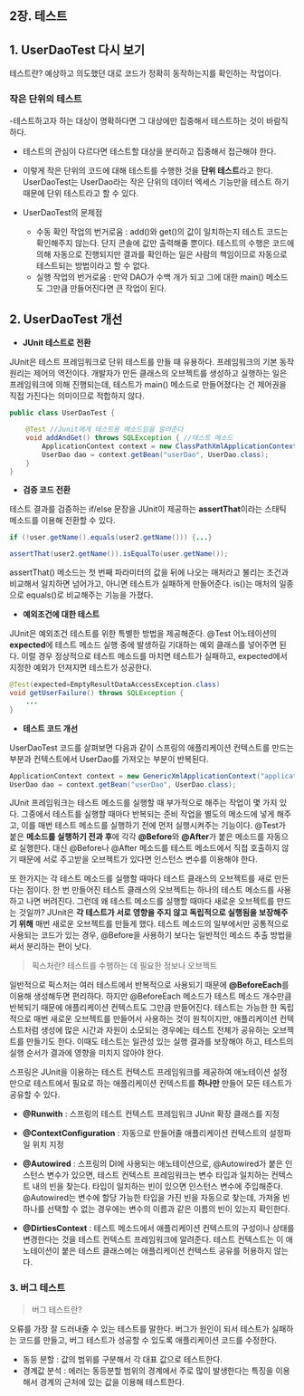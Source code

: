 ## 2장. 테스트

## 1. UserDaoTest 다시 보기

테스트란? 예상하고 의도했던 대로 코드가 정확히 동작하는지를 확인하는 작업이다.

### 작은 단위의 테스트

-테스트하고자 하는 대상이 명확하다면 그 대상에만 집중해서 테스트하는 것이 바람직하다. 
- 테스트의 관심이 다르다면 테스트할 대상을 분리하고 집중해서 접근해야 한다. 
- 이렇게 작은 단위의 코드에 대해 테스트를 수행한 것을 **단위 테스트**라고 한다. UserDaoTest는 UserDao라는 작은 단위의 데이터 엑세스 기능만을 테스트 하기 때문에 단위 테스트라고 할 수 있다.

- UserDaoTest의 문제점
  - 수동 확인 작업의 번거로움 : add()와 get()의 값이 일치하는지 테스트 코드는 확인해주지 않는다. 단지 콘솔에 값만 출력해줄 뿐이다. 테스트의 수행은 코드에 의해 자동으로 진행되지만 결과를 확인하는 일은 사람의 책임이므로 자동으로 테스트되는 방법이라고 할 수 없다.
  - 실행 작업의 번거로움 : 만약 DAO가 수백 개가 되고 그에 대한 main() 메소드도 그만큼 만들어진다면 큰 작업이 된다.

## 2. UserDaoTest 개선

- **JUnit 테스트로 전환**

JUnit은 테스트 프레임워크로 단위 테스트를 만들 때 유용하다. 프레임워크의 기본 동작원리는 제어의 역전이다. 개발자가 만든 클래스의 오브젝트를 생성하고 실행하는 일은 프레임워크에 의해 진행되는데, 테스트가 main() 메소드로 만들어졌다는 건 제어권을 직접 가진다는 의미이므로 적합하지 않다.

```java
public class UserDaoTest {

    @Test //Junit에게 테스트용 메소드임을 알려준다
    void addAndGet() throws SQLException { //테스트 메소드
        ApplicationContext context = new ClassPathXmlApplicationContext("applicationContext.xml");
        UserDao dao = context.getBean("userDao", UserDao.class);
    }
}
```

- **검증 코드 전환**

테스트 결과를 검증하는 if/else 문장을 JUnit이 제공하는 **assertThat**이라는 스태틱 메소드를 이용해 전환할 수 있다.

```java
if (!user.getName().equals(user2.getName())) {...}
```

```java
assertThat(user2.getName()).isEqualTo(user.getName());
```

assertThat() 메소드는 첫 번째 파라미터의 값을 뒤에 나오는 매처라고 불리는 조건과 비교해서 일치하면 넘어가고, 아니면 테스트가 실패하게 만들어준다. is()는 매처의 일종으로 equals()로 비교해주는 기능을 가졌다.

- **예외조건에 대한 테스트**

JUnit은 예외조건 테스트를 위한 특별한 방법을 제공해준다. @Test 어노테이션의 **expected**에 테스트 메소드 실행 중에 발생하길 기대하는 예외 클래스를 넣어주면 된다. 이럴 경우 정상적으로 테스트 메소드를 마치면 테스트가 실패하고, expected에서 지정한 예외가 던져지면 테스트가 성공한다.

```java
@Test(expected=EmptyResultDataAccessException.class)
void getUserFailure() throws SQLException {
    ...
}
```

- **테스트 코드 개선**

UserDaoTest 코드를 살펴보면 다음과 같이 스프링의 애플리케이션 컨텍스트를 만드는 부분과 컨텍스트에서 UserDao를 가져오는 부분이 반복된다. 

```java
ApplicationContext context = new GenericXmlApplicationContext("applicationContext.xml");
UserDao dao = context.getBean("userDao", UserDao.class);
```

JUnit 프레임워크는 테스트 메소드를 실행할 때 부가적으로 해주는 작업이 몇 가지 있다. 그중에서 테스트를 실행할 때마다 반복되는 준비 작업을 별도의 메소드에 넣게 해주고, 이를 매번 테스트 메소드를 실행하기 전에 먼저 실행시켜주는 기능이다. @Test가 붙은 **메소드를 실행하기 전과 후**에 각각 **@Before**와 **@After**가 붙은 메소드를 자동으로 실행한다. 대신 @Before나 @After 메소드를 테스트 메소드에서 직접 호출하지 않기 때문에 서로 주고받을 오브젝트가 있다면 인스턴스 변수를 이용해야 한다.

또 한가지는 각 테스트 메소드를 실행할 때마다 테스트 클래스의 오브젝트를 새로 만든다는 점이다. 한 번 만들어진 테스트 클래스의 오브젝트는 하나의 테스트 메소드를 사용하고 나면 버려진다. 그런데 왜 테스트 메소드를 실행할 때마다 새로운 오브젝트를 만드는 것일까? JUnit은 **각 테스트가 서로 영향을 주지 않고 독립적으로 실행됨을 보장해주기 위해** 매번 새로운 오브젝트를 만들게 했다. 테스트 메소드의 일부에서만 공통적으로 사용되는 코드가 있는 경우, @Before을 사용하기 보다는 일반적인 메소드 추출 방법을 써서 분리하는 편이 낫다.

> 픽스처란? 테스트를 수행하는 데 필요한 정보나 오브젝트

일반적으로 픽스처는 여러 테스트에서 반복적으로 사용되기 때문에 **@BeforeEach**를 이용해 생성해두면 편리하다. 하지만 @BeforeEach 메소드가 테스트 메소드 개수만큼 반복되기 때문에 애플리케이션 컨텍스트도 그만큼 만들어진다. 테스트는 가능한 한 독립적으로 매번 새로운 오브젝트를 만들어서 사용하는 것이 원칙이지만, 애플리케이션 컨텍스트처럼 생성에 많은 시간과 자원이 소모되는 경우에는 테스트 전체가 공유하는 오브젝트를 만들기도 한다. 이때도 테스트는 일관성 있는 실행 결과를 보장해야 하고, 테스트의 실행 순서가 결과에 영향을 미치지 않아야 한다.

스프링은 JUnit을 이용하는 테스트 컨텍스트 프레임워크를 제공하여 애노테이션 설정만으로 테스트에서 필요로 하는 애플리케이션 컨텍스트를 **하나만** 만들어 모든 테스트가 공유할 수 있다.

- **@Runwith** : 스프링의 테스트 컨텍스트 프레임워크 JUnit 확장 클래스를 지정

- **@ContextConfiguration** : 자동으로 만들어줄 애플리케이션 컨텍스트의 설정파일 위치 지정

- **@Autowired** : 스프링의 DI에 사용되는 애노테이션으로, @Autowired가 붙은 인스턴스 변수가 있으면, 테스트 컨텍스트 프레임워크는 변수 타입과 일치하는 컨텍스트 내의 빈을 찾는다. 타입이 일치하는 빈이 있으면 인스턴스 변수에 주입해준다. @Autowired는 변수에 할당 가능한 타입을 가진 빈을 자동으로 찾는데, 가져올 빈 하나를 선택할 수 없는 경우에는 변수의 이름과 같은 이름의 빈이 있는지 확인한다.

- **@DirtiesContext** : 테스트 메소드에서 애플리케이션 컨텍스트의 구성이나 상태를 변경한다는 것을 테스트 컨텍스트 프레임워크에 알려준다. 테스트 컨텍스트는 이 애노테이션이 붙은 테스트 클래스에는 애플리케이션 컨텍스트 공유를 허용하지 않는다.

### 3. 버그 테스트

> 버그 테스트란?

오류를 가장 잘 드러내줄 수 있는 테스트를 말한다. 버그가 원인이 되서 테스트가 실패하는 코드를 만들고, 버그 테스트가 성공할 수 있도록 애플리케이션 코드를 수정한다.

- 동등 분할 : 값의 범위를 구분해서 각 대표 값으로 테스트한다.
- 경계값 분석 : 에러는 동등분할 범위의 경계에서 주로 많이 발생한다는 특징을 이용해서 경계의 근처에 있는 값을 이용해 테스트한다.

